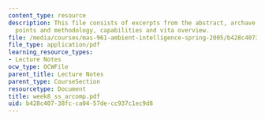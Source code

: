 ```yaml
---
content_type: resource
description: This file consists of excerpts from the abstract, archave interesting
  points and methodology, capabilities and vita overview.
file: /media/courses/mas-961-ambient-intelligence-spring-2005/b428c40738fcca0457decc937c1ec9d8_week8_ss_arcomp.pdf
file_type: application/pdf
learning_resource_types:
- Lecture Notes
ocw_type: OCWFile
parent_title: Lecture Notes
parent_type: CourseSection
resourcetype: Document
title: week8_ss_arcomp.pdf
uid: b428c407-38fc-ca04-57de-cc937c1ec9d8
---
```

